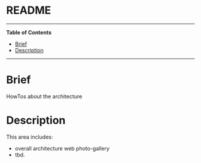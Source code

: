 # README

<hr>

<!-- START doctoc generated TOC please keep comment here to allow auto update -->
<!-- DON'T EDIT THIS SECTION, INSTEAD RE-RUN doctoc TO UPDATE -->
**Table of Contents**

- [Brief](#brief)
- [Description](#description)

<!-- END doctoc generated TOC please keep comment here to allow auto update -->

<hr>

# Brief

HowTos about the architecture

# Description

This area includes:

- overall architecture web photo-gallery
- tbd.
